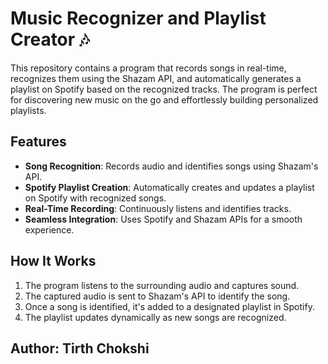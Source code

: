 # Music Recognizer and Playlist Creator 🎶

This repository contains a program that records songs in real-time, recognizes them using the Shazam API, and automatically generates a playlist on Spotify based on the recognized tracks. The program is perfect for discovering new music on the go and effortlessly building personalized playlists.

## Features
- **Song Recognition**: Records audio and identifies songs using Shazam's API.
- **Spotify Playlist Creation**: Automatically creates and updates a playlist on Spotify with recognized songs.
- **Real-Time Recording**: Continuously listens and identifies tracks.
- **Seamless Integration**: Uses Spotify and Shazam APIs for a smooth experience.

## How It Works
1. The program listens to the surrounding audio and captures sound.
2. The captured audio is sent to Shazam's API to identify the song.
3. Once a song is identified, it's added to a designated playlist in Spotify.
4. The playlist updates dynamically as new songs are recognized.

## Author: Tirth Chokshi
